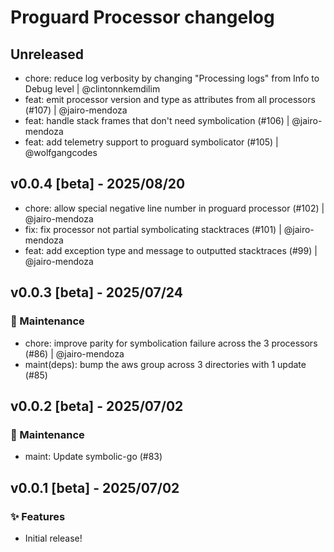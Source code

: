 # Proguard Processor changelog

## Unreleased

- chore: reduce log verbosity by changing "Processing logs" from Info to Debug level | @clintonnkemdilim
- feat: emit processor version and type as attributes from all processors (#107) | @jairo-mendoza
- feat: handle stack frames that don't need symbolication (#106) | @jairo-mendoza
- feat: add telemetry support to proguard symbolicator (#105) | @wolfgangcodes

## v0.0.4 [beta] - 2025/08/20

- chore: allow special negative line number in proguard processor (#102) | @jairo-mendoza
- fix: fix processor not partial symbolicating stacktraces (#101) | @jairo-mendoza
- feat: add exception type and message to outputted stacktraces (#99) | @jairo-mendoza

## v0.0.3 [beta] - 2025/07/24

### 🚧 Maintenance

- chore: improve parity for symbolication failure across the 3 processors (#86) | @jairo-mendoza
- maint(deps): bump the aws group across 3 directories with 1 update (#85)

## v0.0.2 [beta] - 2025/07/02

### 🚧 Maintenance

- maint: Update symbolic-go (#83)

## v0.0.1 [beta] - 2025/07/02

### ✨ Features

- Initial release!
